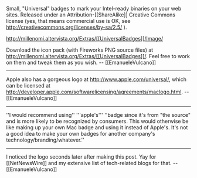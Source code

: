 Small, "Universal" badges to mark your Intel-ready binaries on your web sites. Released under an Attribution-[[ShareAlike]] Creative Commons license (yes, that means commercial use is OK, see http://creativecommons.org/licenses/by-sa/2.5/ ).

http://millenomi.altervista.org/Extras/[[UniversalBadges]]/Image/

Download the icon pack (with Fireworks PNG source files) at http://millenomi.altervista.org/Extras/[[UniversalBadges]]/. Feel free to work on them and tweak them as you wish. -- [[EmanueleVulcano]]

----

Apple also has a gorgeous logo at http://www.apple.com/universal/, which can be licensed at http://developer.apple.com/softwarelicensing/agreements/maclogo.html. -- [[EmanueleVulcano]]

----
''I would recommend using'' '''apple's''' ''badge since it's from "the source" and is more likely to be recognized by consumers. This would otherwise be like making up your own Mac badge and using it instead of Apple's. It's not a good idea to make your own badges for another company's technology/branding/whatever.''

----
I noticed the logo seconds later after making this post. Yay for [[NetNewsWire]] and my extensive list of tech-related blogs for that. -- [[EmanueleVulcano]]